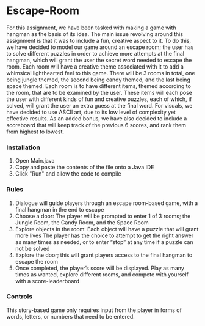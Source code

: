 # Escape-Room

For this assignment, we have been tasked with making a game with hangman as the basis of its idea. The main issue revolving around this assignment is that it was to include a fun, creative aspect to it. To do this, we have decided to model our game around an escape room; the user has to solve different puzzles in order to achieve more attempts at the final hangman, which will grant the user the secret word needed to escape the room.  Each room will have a creative theme associated with it to add a whimsical lighthearted feel to this game. There will be 3 rooms in total, one being jungle themed, the second being candy themed, and the last being space themed. Each room is to have different items, themed according to the room, that are to be examined by the user. These items will each pose the user with different kinds of fun and creative puzzles, each of which, if solved, will grant the user an extra guess at the final word. For visuals, we have decided to use ASCII art, due to its low level of complexity yet effective results. As an added bonus, we have also decided to include a scoreboard that will keep track of the previous 6 scores, and rank them from highest to lowest. 

### Installation

1. Open Main.java
2. Copy and paste the contents of the file onto a Java IDE
3. Click "Run" and allow the code to compile

### Rules

1. Dialogue will guide players through an escape room-based game, with a final hangman in the end to escape
2. Choose a door: The player will be prompted to enter 1 of 3 rooms; the Jungle Room, the Candy Room, and the Space Room
3. Explore objects in the room: Each object will have a puzzle that will grant more lives
The player has the choice to attempt to get the right answer as many times as needed, or to enter “stop” at any time if a puzzle can not be solved
4. Explore the door; this will grant players access to the final hangman to escape the room
5. Once completed, the player’s score will be displayed. Play as many times as wanted, explore different rooms, and compete with yourself with a score-leaderboard

### Controls

This story-based game only requires input from the player in forms of words, letters, or numbers that need to be entered.



